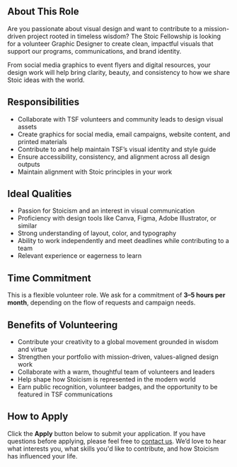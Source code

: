 ## About This Role

Are you passionate about visual design and want to contribute to a mission-driven project rooted in timeless wisdom? The Stoic Fellowship is looking for a volunteer Graphic Designer to create clean, impactful visuals that support our programs, communications, and brand identity.

From social media graphics to event flyers and digital resources, your design work will help bring clarity, beauty, and consistency to how we share Stoic ideas with the world.

## Responsibilities

- Collaborate with TSF volunteers and community leads to design visual assets
- Create graphics for social media, email campaigns, website content, and printed materials
- Contribute to and help maintain TSF’s visual identity and style guide
- Ensure accessibility, consistency, and alignment across all design outputs
- Maintain alignment with Stoic principles in your work

## Ideal Qualities

- Passion for Stoicism and an interest in visual communication
- Proficiency with design tools like Canva, Figma, Adobe Illustrator, or similar
- Strong understanding of layout, color, and typography
- Ability to work independently and meet deadlines while contributing to a team
- Relevant experience or eagerness to learn

## Time Commitment

This is a flexible volunteer role. We ask for a commitment of **3–5 hours per month**, depending on the flow of requests and campaign needs.

## Benefits of Volunteering

- Contribute your creativity to a global movement grounded in wisdom and virtue
- Strengthen your portfolio with mission-driven, values-aligned design work
- Collaborate with a warm, thoughtful team of volunteers and leaders
- Help shape how Stoicism is represented in the modern world
- Earn public recognition, volunteer badges, and the opportunity to be featured in TSF communications

## How to Apply

Click the **Apply** button below to submit your application. If you have questions before applying, please feel free to [contact us](https://stoicfellowship.com/contact). We’d love to hear what interests you, what skills you'd like to contribute, and how Stoicism has influenced your life.
